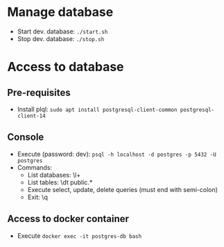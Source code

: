 # Manage database
* Start dev. database: `./start.sh`
* Stop dev. database: `./stop.sh`
 
# Access to database
## Pre-requisites
* Install plql: `sudo apt install postgresql-client-common postgresql-client-14`

## Console
* Execute (password: dev): `psql -h localhost -d postgres -p 5432 -U postgres`
* Commands:  
  * List databases: \l+
  * List tables: \dt public.* 
  * Execute select, update, delete queries (must end with semi-colon) 
  * Exit: \q

## Access to docker container
* Execute `docker exec -it postgres-db bash`
